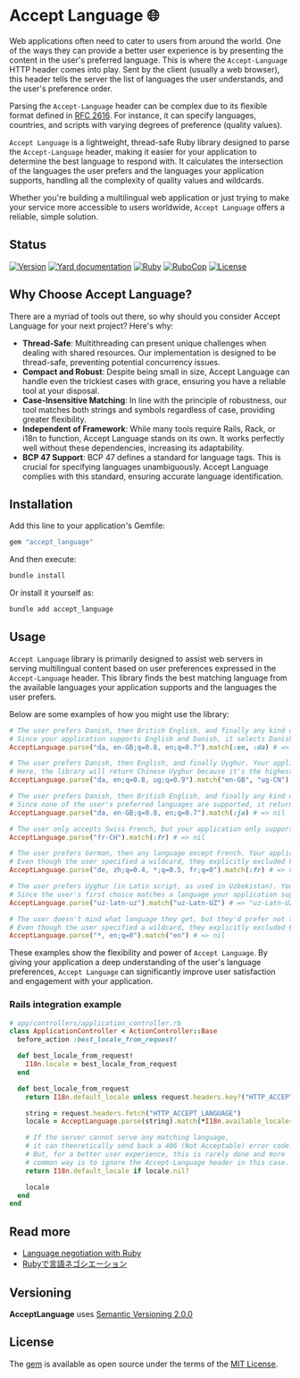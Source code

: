 # Accept Language 🌐

Web applications often need to cater to users from around the world. One of the ways they can provide a better user experience is by presenting the content in the user's preferred language. This is where the `Accept-Language` HTTP header comes into play. Sent by the client (usually a web browser), this header tells the server the list of languages the user understands, and the user's preference order.

Parsing the `Accept-Language` header can be complex due to its flexible format defined in [RFC 2616](https://tools.ietf.org/html/rfc2616#section-14.4). For instance, it can specify languages, countries, and scripts with varying degrees of preference (quality values).

`Accept Language` is a lightweight, thread-safe Ruby library designed to parse the `Accept-Language` header, making it easier for your application to determine the best language to respond with. It calculates the intersection of the languages the user prefers and the languages your application supports, handling all the complexity of quality values and wildcards.

Whether you're building a multilingual web application or just trying to make your service more accessible to users worldwide, `Accept Language` offers a reliable, simple solution.

## Status

[![Version](https://img.shields.io/github/v/tag/cyril/accept_language.rb?label=Version&logo=github)](https://github.com/cyril/accept_language.rb/tags)
[![Yard documentation](https://img.shields.io/badge/Yard-documentation-blue.svg?logo=github)](https://rubydoc.info/github/cyril/accept_language.rb/main)
[![Ruby](https://github.com/cyril/accept_language.rb/workflows/Ruby/badge.svg?branch=main)](https://github.com/cyril/accept_language.rb/actions?query=workflow%3Aruby+branch%3Amain)
[![RuboCop](https://github.com/cyril/accept_language.rb/workflows/RuboCop/badge.svg?branch=main)](https://github.com/cyril/accept_language.rb/actions?query=workflow%3Arubocop+branch%3Amain)
[![License](https://img.shields.io/github/license/cyril/accept_language.rb?label=License&logo=github)](https://github.com/cyril/accept_language.rb/raw/main/LICENSE.md)

## Why Choose Accept Language?

There are a myriad of tools out there, so why should you consider Accept Language for your next project? Here's why:

- **Thread-Safe**: Multithreading can present unique challenges when dealing with shared resources. Our implementation is designed to be thread-safe, preventing potential concurrency issues.
- **Compact and Robust**: Despite being small in size, Accept Language can handle even the trickiest cases with grace, ensuring you have a reliable tool at your disposal.
- **Case-Insensitive Matching**: In line with the principle of robustness, our tool matches both strings and symbols regardless of case, providing greater flexibility.
- **Independent of Framework**: While many tools require Rails, Rack, or i18n to function, Accept Language stands on its own. It works perfectly well without these dependencies, increasing its adaptability.
- **BCP 47 Support**: BCP 47 defines a standard for language tags. This is crucial for specifying languages unambiguously. Accept Language complies with this standard, ensuring accurate language identification.

## Installation

Add this line to your application's Gemfile:

```ruby
gem "accept_language"
```

And then execute:

```sh
bundle install
```

Or install it yourself as:

```sh
bundle add accept_language
```

## Usage

`Accept Language` library is primarily designed to assist web servers in serving multilingual content based on user preferences expressed in the `Accept-Language` header. This library finds the best matching language from the available languages your application supports and the languages the user prefers.

Below are some examples of how you might use the library:

```ruby
# The user prefers Danish, then British English, and finally any kind of English.
# Since your application supports English and Danish, it selects Danish as it's the user's first choice.
AcceptLanguage.parse("da, en-GB;q=0.8, en;q=0.7").match(:en, :da) # => :da

# The user prefers Danish, then English, and finally Uyghur. Your application supports British English and Chinese Uyghur.
# Here, the library will return Chinese Uyghur because it's the highest ranked language in the user's list that your application supports.
AcceptLanguage.parse("da, en;q=0.8, ug;q=0.9").match("en-GB", "ug-CN") # => "ug-CN"

# The user prefers Danish, then British English, and finally any kind of English. Your application only supports Japanese.
# Since none of the user's preferred languages are supported, it returns nil.
AcceptLanguage.parse("da, en-GB;q=0.8, en;q=0.7").match(:ja) # => nil

# The user only accepts Swiss French, but your application only supports French. Since Swiss French and French are not the same, it returns nil.
AcceptLanguage.parse("fr-CH").match(:fr) # => nil

# The user prefers German, then any language except French. Your application supports French.
# Even though the user specified a wildcard, they explicitly excluded French. Therefore, it returns nil.
AcceptLanguage.parse("de, zh;q=0.4, *;q=0.5, fr;q=0").match(:fr) # => nil

# The user prefers Uyghur (in Latin script, as used in Uzbekistan). Your application supports this exact variant of Uyghur.
# Since the user's first choice matches a language your application supports, it returns that language.
AcceptLanguage.parse("uz-latn-uz").match("uz-Latn-UZ") # => "uz-Latn-UZ"

# The user doesn't mind what language they get, but they'd prefer not to have English. Your application supports English.
# Even though the user specified a wildcard, they explicitly excluded English. Therefore, it returns nil.
AcceptLanguage.parse("*, en;q=0").match("en") # => nil
```

These examples show the flexibility and power of `Accept Language`. By giving your application a deep understanding of the user's language preferences, `Accept Language` can significantly improve user satisfaction and engagement with your application.

### Rails integration example

```ruby
# app/controllers/application_controller.rb
class ApplicationController < ActionController::Base
  before_action :best_locale_from_request!

  def best_locale_from_request!
    I18n.locale = best_locale_from_request
  end

  def best_locale_from_request
    return I18n.default_locale unless request.headers.key?("HTTP_ACCEPT_LANGUAGE")

    string = request.headers.fetch("HTTP_ACCEPT_LANGUAGE")
    locale = AcceptLanguage.parse(string).match(*I18n.available_locales)

    # If the server cannot serve any matching language,
    # it can theoretically send back a 406 (Not Acceptable) error code.
    # But, for a better user experience, this is rarely done and more
    # common way is to ignore the Accept-Language header in this case.
    return I18n.default_locale if locale.nil?

    locale
  end
end
```

## Read more

- [Language negotiation with Ruby](https://dev.to/cyri_/language-negotiation-with-ruby-5166)
- [Rubyで言語ネゴシエーション](https://qiita.com/cyril/items/45dc233edb7be9d614e7)

## Versioning

__AcceptLanguage__ uses [Semantic Versioning 2.0.0](https://semver.org/)

## License

The [gem](https://rubygems.org/gems/accept_language) is available as open source under the terms of the [MIT License](https://opensource.org/licenses/MIT).

